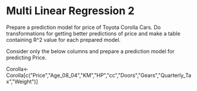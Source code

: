 # Multi Linear Regression 2

Prepare a prediction model for price of Toyota Corolla Cars. Do transformations for getting better predictions of price and
make a table containing R^2 value for each prepared model.

Consider only the below columns and prepare a prediction model for predicting Price.

Corolla<-Corolla[c("Price","Age_08_04","KM","HP","cc","Doors","Gears","Quarterly_Tax","Weight")]
